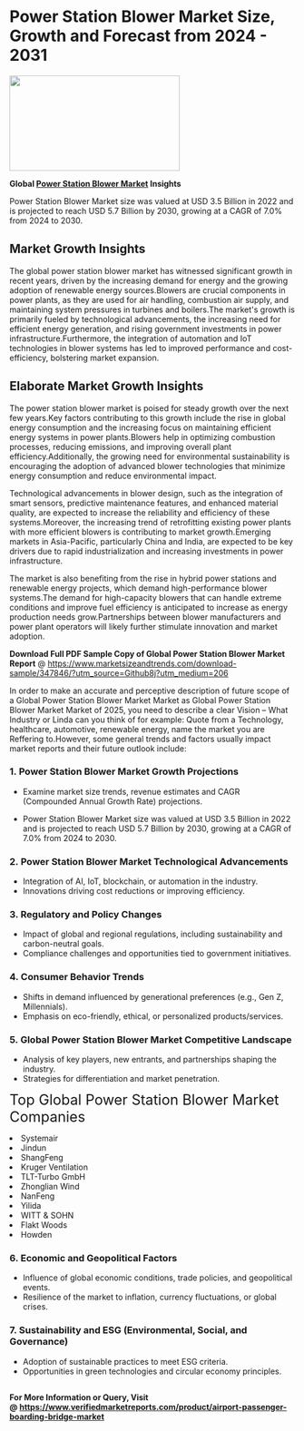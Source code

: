 <H1>Power Station Blower Market Size, Growth and Forecast from 2024 - 2031</H1><img class="aligncenter size-medium wp-image-584254" src="https://thirdeyenews.in/wp-content/uploads/2024/09/Global-Market-Research-300x168.jpeg" alt="" width="300" height="168" /><p><strong>Global&nbsp;<a href="https://www.marketsizeandtrends.com/download-sample/347846/?utm_source=Github8j?utm_medium=206">Power Station Blower Market</a> Insights</strong></p><p>Power Station Blower Market size was valued at USD 3.5 Billion in 2022 and is projected to reach USD 5.7 Billion by 2030, growing at a CAGR of 7.0% from 2024 to 2030.</p><p><h2>Market Growth Insights</h2> <p>The global power station blower market has witnessed significant growth in recent years, driven by the increasing demand for energy and the growing adoption of renewable energy sources.Blowers are crucial components in power plants, as they are used for air handling, combustion air supply, and maintaining system pressures in turbines and boilers.The market's growth is primarily fueled by technological advancements, the increasing need for efficient energy generation, and rising government investments in power infrastructure.Furthermore, the integration of automation and IoT technologies in blower systems has led to improved performance and cost-efficiency, bolstering market expansion.</p> <h2>Elaborate Market Growth Insights</h2> <p>The power station blower market is poised for steady growth over the next few years.Key factors contributing to this growth include the rise in global energy consumption and the increasing focus on maintaining efficient energy systems in power plants.Blowers help in optimizing combustion processes, reducing emissions, and improving overall plant efficiency.Additionally, the growing need for environmental sustainability is encouraging the adoption of advanced blower technologies that minimize energy consumption and reduce environmental impact.</p> <p>Technological advancements in blower design, such as the integration of smart sensors, predictive maintenance features, and enhanced material quality, are expected to increase the reliability and efficiency of these systems.Moreover, the increasing trend of retrofitting existing power plants with more efficient blowers is contributing to market growth.Emerging markets in Asia-Pacific, particularly China and India, are expected to be key drivers due to rapid industrialization and increasing investments in power infrastructure.</p> <p>The market is also benefiting from the rise in hybrid power stations and renewable energy projects, which demand high-performance blower systems.The demand for high-capacity blowers that can handle extreme conditions and improve fuel efficiency is anticipated to increase as energy production needs grow.Partnerships between blower manufacturers and power plant operators will likely further stimulate innovation and market adoption.</p> <p><span class=""><strong>Download Full PDF Sample Copy of Global Power Station Blower Market Report</strong> @ <a href="https://www.marketsizeandtrends.com/download-sample/347846/?utm_source=Github8j?utm_medium=206" target="_blank">https://www.marketsizeandtrends.com/download-sample/347846/?utm_source=Github8j?utm_medium=206</a></span></p><p>In order to make an accurate and perceptive description of future scope of a Global&nbsp;Power Station Blower Market Market as Global&nbsp;Power Station Blower Market Market of 2025, you need to describe a clear Vision &ndash; What Industry or Linda can you think of for example: Quote from a Technology, healthcare, automotive, renewable energy, name the market you are Reffering to.However, some general trends and factors usually impact market reports and their future outlook include:</p><h3>1.&nbsp;<strong>Power Station Blower Market Growth Projections</strong></h3><ul><li>Examine market size trends, revenue estimates and CAGR (Compounded Annual Growth Rate) projections.</li><li><p>Power Station Blower Market size was valued at USD 3.5 Billion in 2022 and is projected to reach USD 5.7 Billion by 2030, growing at a CAGR of 7.0% from 2024 to 2030.</p></li></ul><h3>2.&nbsp;<strong>Power Station Blower Market Technological Advancements</strong></h3><ul><li>Integration of AI, IoT, blockchain, or automation in the industry.</li><li>Innovations driving cost reductions or improving efficiency.</li></ul><h3>3.&nbsp;<strong>Regulatory and Policy Changes</strong></h3><ul><li>Impact of global and regional regulations, including sustainability and carbon-neutral goals.</li><li>Compliance challenges and opportunities tied to government initiatives.</li></ul><h3>4.&nbsp;<strong>Consumer Behavior Trends</strong></h3><ul><li>Shifts in demand influenced by generational preferences (e.g., Gen Z, Millennials).</li><li>Emphasis on eco-friendly, ethical, or personalized products/services.</li></ul><h3>5.&nbsp;<strong>Global Power Station Blower Market Competitive Landscape</strong></h3><ul><li>Analysis of key players, new entrants, and partnerships shaping the industry.</li><li>Strategies for differentiation and market penetration.</li></ul><p data-pm-slice="1 1 []"><span style="color: inherit; font-family: inherit; font-size: 25px;">Top Global Power Station Blower Market Companies</span></p><div class="" data-test-id=""><p><li>Systemair</li><li> Jindun</li><li> ShangFeng</li><li> Kruger Ventilation</li><li> TLT-Turbo GmbH</li><li> Zhonglian Wind</li><li> NanFeng</li><li> Yilida</li><li> WITT & SOHN</li><li> Flakt Woods</li><li> Howden</li></p></div><h3>6.&nbsp;<strong>Economic and Geopolitical Factors</strong></h3><ul><li>Influence of global economic conditions, trade policies, and geopolitical events.</li><li>Resilience of the market to inflation, currency fluctuations, or global crises.</li></ul><h3>7.&nbsp;<strong>Sustainability and ESG (Environmental, Social, and Governance)</strong></h3><ul><li>Adoption of sustainable practices to meet ESG criteria.</li><li>Opportunities in green technologies and circular economy principles.</li></ul><h2><strong style="font-size: 14px;">For More Information or Query, Visit @&nbsp;</strong><a style="background-color: #ffffff; font-size: 14px;" href="https://www.marketsizeandtrends.com/report/power-station-blower-market/" target="_blank">https://www.verifiedmarketreports.com/product/airport-passenger-boarding-bridge-market</a></h2>